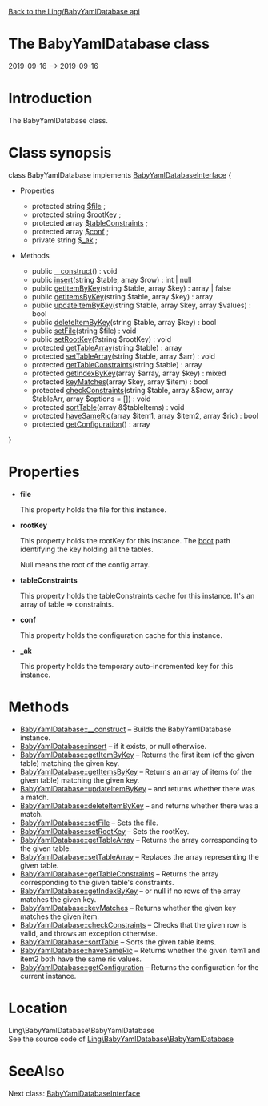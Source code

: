 [Back to the Ling/BabyYamlDatabase api](https://github.com/lingtalfi/BabyYamlDatabase/blob/master/doc/api/Ling/BabyYamlDatabase.md)



The BabyYamlDatabase class
================
2019-09-16 --> 2019-09-16






Introduction
============

The BabyYamlDatabase class.



Class synopsis
==============


class <span class="pl-k">BabyYamlDatabase</span> implements [BabyYamlDatabaseInterface](https://github.com/lingtalfi/BabyYamlDatabase/blob/master/doc/api/Ling/BabyYamlDatabase/BabyYamlDatabaseInterface.md) {

- Properties
    - protected string [$file](#property-file) ;
    - protected string [$rootKey](#property-rootKey) ;
    - protected array [$tableConstraints](#property-tableConstraints) ;
    - protected array [$conf](#property-conf) ;
    - private string [$_ak](#property-_ak) ;

- Methods
    - public [__construct](https://github.com/lingtalfi/BabyYamlDatabase/blob/master/doc/api/Ling/BabyYamlDatabase/BabyYamlDatabase/__construct.md)() : void
    - public [insert](https://github.com/lingtalfi/BabyYamlDatabase/blob/master/doc/api/Ling/BabyYamlDatabase/BabyYamlDatabase/insert.md)(string $table, array $row) : int | null
    - public [getItemByKey](https://github.com/lingtalfi/BabyYamlDatabase/blob/master/doc/api/Ling/BabyYamlDatabase/BabyYamlDatabase/getItemByKey.md)(string $table, array $key) : array | false
    - public [getItemsByKey](https://github.com/lingtalfi/BabyYamlDatabase/blob/master/doc/api/Ling/BabyYamlDatabase/BabyYamlDatabase/getItemsByKey.md)(string $table, array $key) : array
    - public [updateItemByKey](https://github.com/lingtalfi/BabyYamlDatabase/blob/master/doc/api/Ling/BabyYamlDatabase/BabyYamlDatabase/updateItemByKey.md)(string $table, array $key, array $values) : bool
    - public [deleteItemByKey](https://github.com/lingtalfi/BabyYamlDatabase/blob/master/doc/api/Ling/BabyYamlDatabase/BabyYamlDatabase/deleteItemByKey.md)(string $table, array $key) : bool
    - public [setFile](https://github.com/lingtalfi/BabyYamlDatabase/blob/master/doc/api/Ling/BabyYamlDatabase/BabyYamlDatabase/setFile.md)(string $file) : void
    - public [setRootKey](https://github.com/lingtalfi/BabyYamlDatabase/blob/master/doc/api/Ling/BabyYamlDatabase/BabyYamlDatabase/setRootKey.md)(?string $rootKey) : void
    - protected [getTableArray](https://github.com/lingtalfi/BabyYamlDatabase/blob/master/doc/api/Ling/BabyYamlDatabase/BabyYamlDatabase/getTableArray.md)(string $table) : array
    - protected [setTableArray](https://github.com/lingtalfi/BabyYamlDatabase/blob/master/doc/api/Ling/BabyYamlDatabase/BabyYamlDatabase/setTableArray.md)(string $table, array $arr) : void
    - protected [getTableConstraints](https://github.com/lingtalfi/BabyYamlDatabase/blob/master/doc/api/Ling/BabyYamlDatabase/BabyYamlDatabase/getTableConstraints.md)(string $table) : array
    - protected [getIndexByKey](https://github.com/lingtalfi/BabyYamlDatabase/blob/master/doc/api/Ling/BabyYamlDatabase/BabyYamlDatabase/getIndexByKey.md)(array $array, array $key) : mixed
    - protected [keyMatches](https://github.com/lingtalfi/BabyYamlDatabase/blob/master/doc/api/Ling/BabyYamlDatabase/BabyYamlDatabase/keyMatches.md)(array $key, array $item) : bool
    - protected [checkConstraints](https://github.com/lingtalfi/BabyYamlDatabase/blob/master/doc/api/Ling/BabyYamlDatabase/BabyYamlDatabase/checkConstraints.md)(string $table, array &$row, array $tableArr, array $options = []) : void
    - protected [sortTable](https://github.com/lingtalfi/BabyYamlDatabase/blob/master/doc/api/Ling/BabyYamlDatabase/BabyYamlDatabase/sortTable.md)(array &$tableItems) : void
    - protected [haveSameRic](https://github.com/lingtalfi/BabyYamlDatabase/blob/master/doc/api/Ling/BabyYamlDatabase/BabyYamlDatabase/haveSameRic.md)(array $item1, array $item2, array $ric) : bool
    - protected [getConfiguration](https://github.com/lingtalfi/BabyYamlDatabase/blob/master/doc/api/Ling/BabyYamlDatabase/BabyYamlDatabase/getConfiguration.md)() : array

}




Properties
=============

- <span id="property-file"><b>file</b></span>

    This property holds the file for this instance.
    
    

- <span id="property-rootKey"><b>rootKey</b></span>

    This property holds the rootKey for this instance.
    The [bdot](https://github.com/lingtalfi/Bat/blob/master/doc/bdot-notation.md) path identifying the key holding all the tables.
    
    Null means the root of the config array.
    
    

- <span id="property-tableConstraints"><b>tableConstraints</b></span>

    This property holds the tableConstraints cache for this instance.
    It's an array of table => constraints.
    
    

- <span id="property-conf"><b>conf</b></span>

    This property holds the configuration cache for this instance.
    
    

- <span id="property-_ak"><b>_ak</b></span>

    This property holds the temporary auto-incremented key for this instance.
    
    



Methods
==============

- [BabyYamlDatabase::__construct](https://github.com/lingtalfi/BabyYamlDatabase/blob/master/doc/api/Ling/BabyYamlDatabase/BabyYamlDatabase/__construct.md) &ndash; Builds the BabyYamlDatabase instance.
- [BabyYamlDatabase::insert](https://github.com/lingtalfi/BabyYamlDatabase/blob/master/doc/api/Ling/BabyYamlDatabase/BabyYamlDatabase/insert.md) &ndash; if it exists, or null otherwise.
- [BabyYamlDatabase::getItemByKey](https://github.com/lingtalfi/BabyYamlDatabase/blob/master/doc/api/Ling/BabyYamlDatabase/BabyYamlDatabase/getItemByKey.md) &ndash; Returns the first item (of the given table) matching the given key.
- [BabyYamlDatabase::getItemsByKey](https://github.com/lingtalfi/BabyYamlDatabase/blob/master/doc/api/Ling/BabyYamlDatabase/BabyYamlDatabase/getItemsByKey.md) &ndash; Returns an array of items (of the given table) matching the given key.
- [BabyYamlDatabase::updateItemByKey](https://github.com/lingtalfi/BabyYamlDatabase/blob/master/doc/api/Ling/BabyYamlDatabase/BabyYamlDatabase/updateItemByKey.md) &ndash; and returns whether there was a match.
- [BabyYamlDatabase::deleteItemByKey](https://github.com/lingtalfi/BabyYamlDatabase/blob/master/doc/api/Ling/BabyYamlDatabase/BabyYamlDatabase/deleteItemByKey.md) &ndash; and returns whether there was a match.
- [BabyYamlDatabase::setFile](https://github.com/lingtalfi/BabyYamlDatabase/blob/master/doc/api/Ling/BabyYamlDatabase/BabyYamlDatabase/setFile.md) &ndash; Sets the file.
- [BabyYamlDatabase::setRootKey](https://github.com/lingtalfi/BabyYamlDatabase/blob/master/doc/api/Ling/BabyYamlDatabase/BabyYamlDatabase/setRootKey.md) &ndash; Sets the rootKey.
- [BabyYamlDatabase::getTableArray](https://github.com/lingtalfi/BabyYamlDatabase/blob/master/doc/api/Ling/BabyYamlDatabase/BabyYamlDatabase/getTableArray.md) &ndash; Returns the array corresponding to the given table.
- [BabyYamlDatabase::setTableArray](https://github.com/lingtalfi/BabyYamlDatabase/blob/master/doc/api/Ling/BabyYamlDatabase/BabyYamlDatabase/setTableArray.md) &ndash; Replaces the array representing the given table.
- [BabyYamlDatabase::getTableConstraints](https://github.com/lingtalfi/BabyYamlDatabase/blob/master/doc/api/Ling/BabyYamlDatabase/BabyYamlDatabase/getTableConstraints.md) &ndash; Returns the array corresponding to the given table's constraints.
- [BabyYamlDatabase::getIndexByKey](https://github.com/lingtalfi/BabyYamlDatabase/blob/master/doc/api/Ling/BabyYamlDatabase/BabyYamlDatabase/getIndexByKey.md) &ndash; or null if no rows of the array matches the given key.
- [BabyYamlDatabase::keyMatches](https://github.com/lingtalfi/BabyYamlDatabase/blob/master/doc/api/Ling/BabyYamlDatabase/BabyYamlDatabase/keyMatches.md) &ndash; Returns whether the given key matches the given item.
- [BabyYamlDatabase::checkConstraints](https://github.com/lingtalfi/BabyYamlDatabase/blob/master/doc/api/Ling/BabyYamlDatabase/BabyYamlDatabase/checkConstraints.md) &ndash; Checks that the given row is valid, and throws an exception otherwise.
- [BabyYamlDatabase::sortTable](https://github.com/lingtalfi/BabyYamlDatabase/blob/master/doc/api/Ling/BabyYamlDatabase/BabyYamlDatabase/sortTable.md) &ndash; Sorts the given table items.
- [BabyYamlDatabase::haveSameRic](https://github.com/lingtalfi/BabyYamlDatabase/blob/master/doc/api/Ling/BabyYamlDatabase/BabyYamlDatabase/haveSameRic.md) &ndash; Returns whether the given item1 and item2 both have the same ric values.
- [BabyYamlDatabase::getConfiguration](https://github.com/lingtalfi/BabyYamlDatabase/blob/master/doc/api/Ling/BabyYamlDatabase/BabyYamlDatabase/getConfiguration.md) &ndash; Returns the configuration for the current instance.





Location
=============
Ling\BabyYamlDatabase\BabyYamlDatabase<br>
See the source code of [Ling\BabyYamlDatabase\BabyYamlDatabase](https://github.com/lingtalfi/BabyYamlDatabase/blob/master/BabyYamlDatabase.php)



SeeAlso
==============
Next class: [BabyYamlDatabaseInterface](https://github.com/lingtalfi/BabyYamlDatabase/blob/master/doc/api/Ling/BabyYamlDatabase/BabyYamlDatabaseInterface.md)<br>
